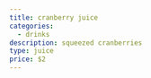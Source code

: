 ```yaml
---
title: cranberry juice
categories:
  - drinks
description: squeezed cranberries
type: juice
price: $2
---
```


